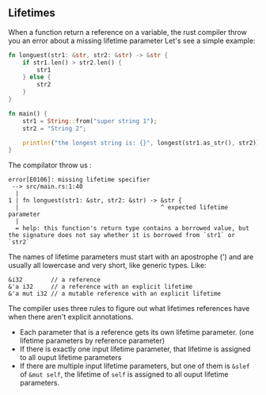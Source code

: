 Lifetimes
------

When a function return a reference on a variable, the rust compiler throw you an error about a missing lifetime parameter
Let's see a simple example:
```Rust
fn longuest(str1: &str, str2: &str) -> &str {
    if str1.len() > str2.len() {
        str1
    } else {
        str2
    }
}

fn main() {
    str1 = String::from("super string 1");
    str2 = "String 2";

    println!("the longest string is: {}", longest(str1.as_str(), str2));
}
```

The compilator throw us :
```
error[E0106]: missing lifetime specifier
 --> src/main.rs:1:40
  |
1 | fn longuest(str1: &str, str2: &str) -> &str {
  |                                        ^ expected lifetime parameter
  |
  = help: this function's return type contains a borrowed value, but the signature does not say whether it is borrowed from `str1` or `str2`
```

The names of lifetime parameters must start with an apostrophe (') and are usually all lowercase and very short, like generic types.
Like:
```
&i32        // a reference
&'a i32     // a reference with an explicit lifetime
&'a mut i32 // a mutable reference with an explicit lifetime
```

The compiler uses three rules to figure out what lifetimes references have when there aren't explicit annotations.
- Each parameter that is a reference gets its own lifetime parameter. (one lifetime parameters by reference parameter)
- If there is exactly  one input lifetime parameter, that lifetime is assigned to all ouput lifetime parameters
- If there are multiple input lifetime parameters, but one of them is `&slef` of `&mut self`, the lifetime of `self` is assigned to all ouput lifetime parameters.
